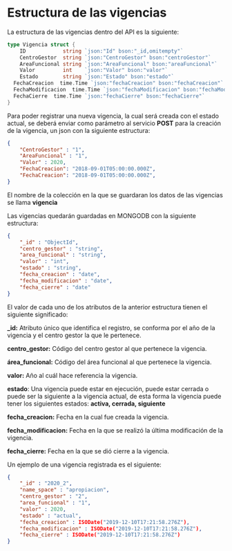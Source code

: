 # Estructura de las vigencias

La estructura de las vigencias dentro del API es la siguiente:

```go
type Vigencia struct {
	ID            string `json:"Id" bson:"_id,omitempty"`
	CentroGestor  string `json:"CentroGestor" bson:"centroGestor"`
	AreaFuncional string `json:"AreaFuncional" bson:"areaFuncional"`
	Valor         int    `json:"Valor" bson:"valor"`
	Estado        string `json:"Estado" bson:"estado"`
  FechaCreacion  time.Time `json:"fechaCreacion" bson:"fechaCreacion"`
  FechaModificacion  time.Time `json:"fechaModificacion" bson:"fechaModificacion"`
  FechaCierre  time.Time `json:"fechaCierre" bson:"fechaCierre"`
}
```

Para poder registrar una nueva vigencia, la cual será creada con el estado actual, se deberá enviar como parámetro al servicio **POST** para la creación de la vigencia, un json con la siguiente estructura:

```json
{    
    "CentroGestor" : "1",
    "AreaFuncional" : "1",
    "Valor" : 2020,
    "FechaCreacion": "2018-09-01T05:00:00.000Z",
    "FechaCreacion": "2018-09-01T05:00:00.000Z",
}
```

El nombre de la colección en la que se guardaran los datos de las vigencias se llama **vigencia**


Las vigencias quedarán guardadas en MONGODB con la siguiente estructura: 
```json
{
    "_id" : "ObjectId",
    "centro_gestor" : "string",
    "area_funcional" : "string",
    "valor" : "int",
    "estado" : "string",
    "fecha_creacion" : "date",
    "fecha_modificacion" : "date",
    "fecha_cierre" : "date"
}
```

El valor de cada uno de los atributos de la anterior estructura tienen el siguiente significado:

**_id:** Atributo único que identifica el registro, se conforma por el año de la vigencia y el centro gestor la que le pertenece.


**centro_gestor:** Código del centro gestor al que pertenece la vigencia.

**área_funcional:** Código del área funcional al que pertenece la vigencia.

**valor:** Año al cuál hace referencia la vigencia.

**estado**: Una vigencia puede estar en ejecución, puede estar cerrada o puede ser la siguiente a la vigencia actual, de esta forma la vigencia puede tener los siguientes estados: **activa, cerrada, siguiente**

**fecha_creacion:** Fecha en la cual fue creada la vigencia.

**fecha_modificacion:** Fecha en la que se realizó la última modificación de la vigencia.

**fecha_cierre:** Fecha en la que se dió cierre a la vigencia.


Un ejemplo de una vigencia registrada es el siguiente:
```json
{
    "_id" : "2020_2",
    "name_space" : "apropiacion",
    "centro_gestor" : "2",
    "area_funcional" : "1",
    "valor" : 2020,
    "estado" : "actual",
    "fecha_creacion" : ISODate("2019-12-10T17:21:58.276Z"),
    "fecha_modificacion" : ISODate("2019-12-10T17:21:58.276Z"),
    "fecha_cierre" : ISODate("2019-12-10T17:21:58.276Z")
}
```

